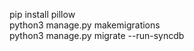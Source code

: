pip install pillow
<br />
python3 manage.py makemigrations
<br />
python3 manage.py migrate --run-syncdb
<br />
